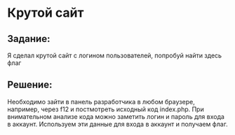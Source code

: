 <h1>Крутой сайт</h1>

<h2>Задание:</h2>
Я сделал крутой сайт с логином пользователей, попробуй найти здесь флаг<br>

<h2>Решение:</h2>
Необходимо зайти в панель разработчика в любом браузере, например, через f12 и постмотреть исходный код index.php. При внимательном анализе кода можно заметить логин и пароль для входа в аккаунт. Используем эти данные для входа в аккаунт и получаем флаг.
